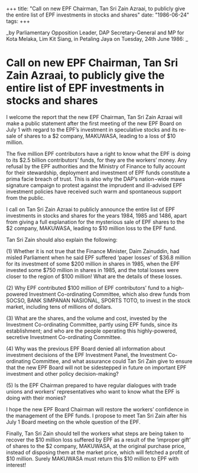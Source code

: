+++ 
title: "Call on new EPF Chairman, Tan Sri Zain Azraai, to publicly give the entire list of EPF investments in stocks and shares"
date: "1986-06-24"
tags:
+++

_by Parliamentary Opposition Leader, DAP Secretary-General and MP for Kota Melaka, Lim Kit Siang, in Petaling Jaya on Tuesday, 24th June 1986: _

# Call on new EPF Chairman, Tan Sri Zain Azraai, to publicly give the entire list of EPF investments in stocks and shares

I welcome the report that the new EPF Chairman, Tan Sri Zain Azraai will make a public statement after the first meeting of the new EPF Board on July 1 with regard to the EPF’s investment in speculative stocks and its re-sale of shares to a $2 company, MAKUWASA, leading to a loss of $10 million.</u>

The five million EPF contributors have a right to know what the EPF is doing to its $2.5 billion contributors’ funds, for they are the workers’ money. Any refusal by the EPF authorities and the Ministry of Finance to fully account for their stewardship, deployment and investment of EPF funds constitute a prima facie breach of trust. This is also why the DAP’s nation¬wide maws signature campaign to protest against the imprudent and ill-advised EPF investment policies have received such warm and spontaneous support from the public.

I call on Tan Sri Zain Azraai to publicly announce the entire list of EPF investments in stocks and shares for the years 1984, 1985 and 1486, apart from giving a full explanation for the mysterious sale of EPF shares to the $2 company, MAKUWASA, leading to $10 million loss to the EPF fund.

Tan Sri Zain should also explain the following:

(1) Whether it is not true that the Finance Minister, Daim Zainuddin, had misled Parliament when he said EPF suffered ‘paper losses’ of $36.8 million for its investment of some $200 million in shares in 1985, when the EPF invested some $750 million in shares in 1985, and the total losses were closer to the region of $100 million! What are the details of these losses.

(2) Why EPF contributed $100 million of EPF contributors’ fund to a high-powered Investment Co-ordinating Committee, which also drew funds from SOCSO, BANK SIMPANAN NASIONAL, SPORTS TOTO, to invest in the stock market, including tens of millions of dollars.

(3) What are the shares, and the volume and cost, invested by the Investment Co-ordinating Committee, partly using EPF funds, since its establishment; and who are the people operating this highly-powered, secretive Investment Co-ordinating Committee.

(4) Why was the previous EPF Board denied all information about investment decisions of the EPF Investment Panel, the Investment Co-ordinating Committee, and what assurance could Tan Sri Zain give to ensure that the new EPF Board will not be sidestepped in future on important EPF investment and other policy decision-making?

(5) Is the EPF Chairman prepared to have regular dialogues with trade unions and workers’ representatives who want to know what the EPF is doing with their monies?

I hope the new EPF Board Chairman will restore the workers’ confidence in the management of the EPF funds. I propose to meet Tan Sri Zain after his July 1 Board meeting on the whole question of the EPF.

Finally, Tan Sri Zain should tell the workers what steps are being taken to recover the $10 million loss suffered by EPF as a result of the ‘improper gift’ of shares to the $2 company, MAKUWASA, at the original purchase price, instead of disposing them at the market price, which will fetched a profit of $10 million. Surely MAKUWASA must return this $10 million to EPF with interest!
 
